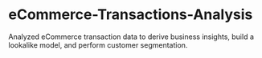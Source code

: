 # eCommerce-Transactions-Analysis
Analyzed eCommerce transaction data to derive business insights, build a lookalike model, and perform customer segmentation.
